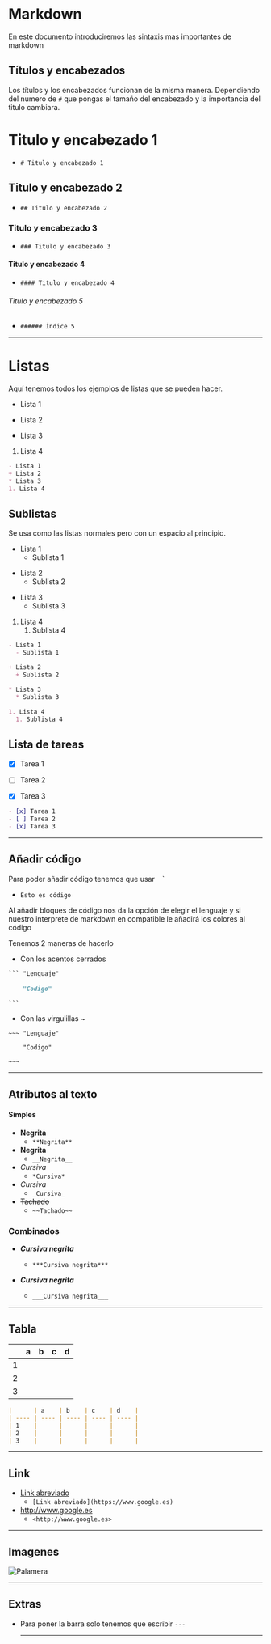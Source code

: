 # Markdown

En este documento introduciremos las sintaxis mas importantes de markdown

## Títulos y encabezados   

Los títulos y los encabezados funcionan de la misma manera. Dependiendo del numero de `#` que pongas el tamaño del encabezado y la importancia del titulo cambiara.

# Titulo y encabezado  1

- `# Titulo y encabezado 1`

## Titulo y encabezado 2

- `## Titulo y encabezado 2`

### Titulo y encabezado 3

- `### Titulo y encabezado 3`

#### Titulo y encabezado 4

- `#### Titulo y encabezado 4`

###### Titulo y encabezado 5

- `###### Índice 5`

---

# Listas 

Aquí tenemos todos los ejemplos de listas que se pueden hacer.

- Lista 1
+ Lista 2

* Lista 3 

1. Lista 4

```markdown
- Lista 1
+ Lista 2
* Lista 3
1. Lista 4
```



## Sublistas

Se usa como las listas normales pero con un espacio al principio.

- Lista 1
  - Sublista 1

+ Lista 2
  + Sublista 2

* Lista 3 
  * Sublista 3

1. Lista 4
   1. Sublista 4

```markdown
- Lista 1
  - Sublista 1

+ Lista 2
  + Sublista 2

* Lista 3 
  * Sublista 3

1. Lista 4
  1. Sublista 4
```

## Lista de tareas 

- [x] Tarea 1
- [ ] Tarea 2
- [x] Tarea 3



```markdown
- [x] Tarea 1
- [ ] Tarea 2
- [x] Tarea 3
```

---

## Añadir código

Para poder añadir código tenemos que usar ` ` `

- `Esto es código ` 

Al añadir bloques de código nos da la opción de elegir el lenguaje y si nuestro interprete de markdown en compatible le añadirá los colores al código

Tenemos 2 maneras de hacerlo 

- Con los acentos cerrados

```markdown
​``` "Lenguaje"
	
	"Codigo"

​``` 
```

  

- Con las virgulillas ~

```t
~~~ "Lenguaje" 
	
	"Codigo"

~~~
```

   

---

## Atributos al texto 

#### Simples 

- **Negrita** 
  - `**Negrita** `
- __Negrita__
  - `__Negrita__`
- *Cursiva*
  - `*Cursiva*`
- _Cursiva_
  -	`_Cursiva_`
- ~~Tachado~~
  - `~~Tachado~~`

### Combinados 

- ***Cursiva negrita***
  
  - `***Cursiva negrita***`
- ___Cursiva negrita___
  
  - `___Cursiva negrita___`
  
  

---

## Tabla 


|      | a    | b    | c    | d    |
| ---- | ---- | ---- | ---- | ---- |
| 1    |      |      |      |      |
| 2    |      |      |      |      |
| 3    |      |      |      |      |



```markdown
|      | a    | b    | c    | d    |
| ---- | ---- | ---- | ---- | ---- |
| 1    |      |      |      |      |
| 2    |      |      |      |      |
| 3    |      |      |      |      |
```

---

## Link

- [Link abreviado](https://www.google.es)
  - `[Link abreviado](https://www.google.es)`
- <http://www.google.es>
  - `<http://www.google.es>`

---

## Imagenes 

![Palamera](palmera.jpg)

---
## Extras 

- Para poner la barra solo tenemos que escribir `---`

  ---
